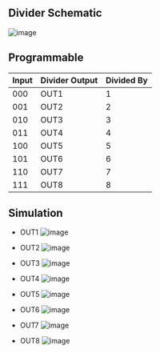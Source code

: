 ## Divider Schematic

![image](https://github.com/huydo272/PLL_PBKIC/assets/84896940/ee32f8dd-a63c-42ff-be26-e69db01775ed)

## Programmable 

|Input|Divider Output|Divided By|
|--|--|--|
|000|OUT1|1|
|001|OUT2|2|
|010|OUT3|3|
|011|OUT4|4|
|100|OUT5|5|
|101|OUT6|6|
|110|OUT7|7|
|111|OUT8|8|

## Simulation

- OUT1
![image](https://github.com/huydo272/PLL_PBKIC/assets/84896940/b4dc9422-02d2-42b2-bd96-f73711a3834c)

- OUT2
![image](https://github.com/huydo272/PLL_PBKIC/assets/84896940/baf033b2-3d26-4098-8230-7fa38a0eae27)

- OUT3
![image](https://github.com/huydo272/PLL_PBKIC/assets/84896940/8e757080-0925-48f4-95f6-3e17913a36b4)

- OUT4
![image](https://github.com/huydo272/PLL_PBKIC/assets/84896940/9c001cb0-a3ad-421a-84c5-ea8a28c5b47c)

- OUT5
![image](https://github.com/huydo272/PLL_PBKIC/assets/84896940/c13c0041-8b9e-43ee-afb2-39997ac1432f)

- OUT6
![image](https://github.com/huydo272/PLL_PBKIC/assets/84896940/26014e39-3ce9-4f3c-9d52-e578cc56dffb)

- OUT7
![image](https://github.com/huydo272/PLL_PBKIC/assets/84896940/2038dd6e-b969-4e61-9f3b-ced12adfcb21)

- OUT8
![image](https://github.com/huydo272/PLL_PBKIC/assets/84896940/b3de6b78-c273-45cc-8941-3d7be7bf497d)
